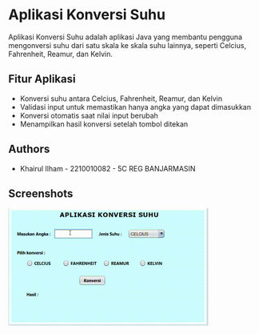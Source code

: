
# Aplikasi Konversi Suhu

Aplikasi Konversi Suhu adalah aplikasi Java yang membantu pengguna mengonversi suhu dari satu skala ke skala suhu lainnya, seperti Celcius, Fahrenheit, Reamur, dan Kelvin.



## Fitur Aplikasi

- Konversi suhu antara Celcius, Fahrenheit, Reamur, dan Kelvin
- Validasi input untuk memastikan hanya angka yang dapat dimasukkan
- Konversi otomatis saat nilai input berubah
- Menampilkan hasil konversi setelah tombol ditekan



## Authors

- Khairul Ilham - 2210010082 - 5C REG BANJARMASIN


## Screenshots

![App Screenshot](https://github.com/Koezingone/AplikasiKonversiSuhu/blob/main/img/penghitungSuhu.gif)
